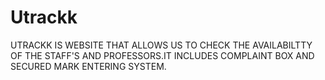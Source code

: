 # Utrackk
UTRACKK IS WEBSITE THAT ALLOWS US TO CHECK THE AVAILABILTTY OF THE STAFF'S AND PROFESSORS.IT INCLUDES COMPLAINT BOX AND SECURED MARK ENTERING SYSTEM.
